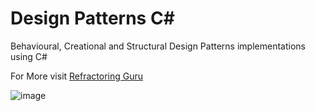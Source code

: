 # Design Patterns C#
Behavioural, Creational and Structural Design Patterns implementations using C#

For More visit [Refractoring Guru](https://refactoring.guru/design-patterns)

![image](https://user-images.githubusercontent.com/50957846/177047420-0f60cfd2-59ca-4436-9cbb-027142f07ab6.png)
